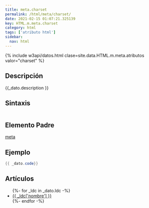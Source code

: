 ```yaml
---
title: meta.charset
permalink: /html/meta/charset/
date: 2021-02-15 01:07:21.325139
key: HTML.m.meta.charset
category: html
tags: ['atributo html']
sidebar: 
  nav: html
---
```


{% include w3api/datos.html clase=site.data.HTML.m.meta.atributos valor="charset" %}

## Descripción
{{_dato.description }}

## Sintaxis
~~~html
~~~

## Elemento Padre
[meta](/html/meta/)

## Ejemplo
~~~java
{{ _dato.code}}
~~~

## Artículos
<ul>
{%- for _ldc in _dato.ldc -%}
   <li>
       <a href="{{_ldc['url'] }}">{{ _ldc['nombre'] }}</a>
   </li>
{%- endfor -%}
</ul>
